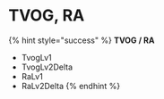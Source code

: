 # TVOG, RA



{% hint style="success" %}
**TVOG  / RA**

* TvogLv1
* TvogLv2Delta
* RaLv1
* RaLv2Delta
{% endhint %}
